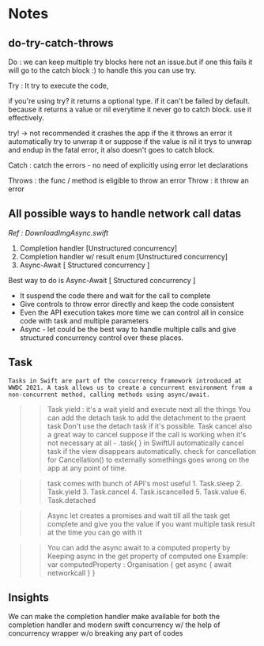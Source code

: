 #  Notes

## do-try-catch-throws

 Do :  we can keep multiple try blocks here not an issue.but if one this fails it will go to the catch block :) to handle this you can use try.
 
 Try : It try to execute the code,
 
 if you're using try? it returns a optional type. if it can't be failed by default. because it returns a value or nil everytime it never go to catch block. use it effectively.
    
 try! -> not recommended it crashes the app if the it throws an error it automatically try to unwrap it or suppose if the value is nil it trys to unwrap and endup in the fatal error, it also doesn't goes to catch block.
 
 Catch : catch the errors - no need of explicitly using error let declarations
 
 Throws : the func / method is eligible to throw an error
 Throw : it throw an error
 
 
 ## All possible ways to handle network call datas
 *Ref : DownloadImgAsync.swift*
 
 1. Completion handler [Unstructured concurrency]
 2. Completion handler w/ result enum [Unstructured concurrency]
 3. Async-Await [ Structured concurrency ]
 
 Best way to do is Async-Await [ Structured concurrency ]
 * It suspend the code there and wait for the call to complete 
 * Give controls to throw error directly and keep the code consistent 
 * Even the API execution takes more time we can control all in consice code with task and multiple parameters 
 * Async - let could be the best way to handle multiple calls and give structured concurrency control over these places. 


## Task 
    Tasks in Swift are part of the concurrency framework introduced at WWDC 2021. A task allows us to create a concurrent environment from a non-concurrent method, calling methods using async/await.
 >>  Task yield : it's a wait yield and execute next all the things
 >>  You can add the detach task to add the detachment to the praent task
 >>  Don't use the detach task if it's possible.
 >>  Task cancel also a great way to cancel suppose if the call is working when it's not necessary at all -
 >> .task{ } in SwiftUI automatically cancel task if the view disappears automatically.
 >> check for cancellation for Cancellation() to externally somethings goes wrong on the app at any point of time.
 
 >> task comes with bunch of API's most useful
    1. Task.sleep
    2. Task.yield
    3. Task.cancel
    4. Task.iscancelled
    5. Task.value
    6. Task.detached
 
 >> Async let creates a promises and wait till all the task get complete and give you the value if you want multiple task result at the time you can go with it
 
 >> You can add the async await to a computed property by Keeping async in the get property of computed one
    Example:
        var computedProperty : Organisation {
            get async {
                await networkcall
            }
        }
 
## Insights 

We can make the completion handler make available for both the completion handler and modern swift concurrency w/ the help of concurrency wrapper w/o breaking any part of codes 

